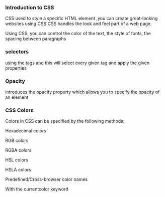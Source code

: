 ### Introduction to CSS


CSS used to style a specific HTML element ,you can create great-looking websites using CSS
CSS handles the look and feel part of a web page.

Using CSS, you can control the color of the text, the style of fonts,
the spacing between paragraphs

### selectors
using the tags and this will select every given tag and apply the given properties


### Opacity

introduces the opacity property which allows you to specify the opacity of an element 

### CSS Colors

Colors in CSS can be specified by the following methods:

Hexadecimal colors

RGB colors

RGBA colors

HSL colors

HSLA colors

Predefined/Cross-browser color names

With the currentcolor keyword

